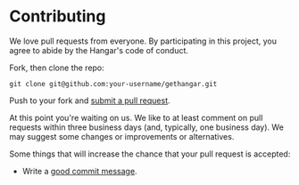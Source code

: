 # Contributing

We love pull requests from everyone. By participating in this project, you
agree to abide by the Hangar's code of conduct.


Fork, then clone the repo:

    git clone git@github.com:your-username/gethangar.git

Push to your fork and [submit a pull request][pr].

[pr]: https://github.com/hangarcr/gethangar/compare/

At this point you're waiting on us. We like to at least comment on pull requests
within three business days (and, typically, one business day). We may suggest
some changes or improvements or alternatives.

Some things that will increase the chance that your pull request is accepted:

* Write a [good commit message][commit].

[commit]: http://tbaggery.com/2008/04/19/a-note-about-git-commit-messages.html